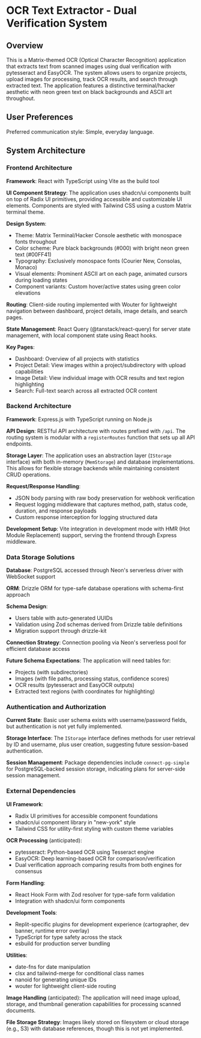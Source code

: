 # OCR Text Extractor - Dual Verification System

## Overview

This is a Matrix-themed OCR (Optical Character Recognition) application that extracts text from scanned images using dual verification with pytesseract and EasyOCR. The system allows users to organize projects, upload images for processing, track OCR results, and search through extracted text. The application features a distinctive terminal/hacker aesthetic with neon green text on black backgrounds and ASCII art throughout.

## User Preferences

Preferred communication style: Simple, everyday language.

## System Architecture

### Frontend Architecture

**Framework**: React with TypeScript using Vite as the build tool

**UI Component Strategy**: The application uses shadcn/ui components built on top of Radix UI primitives, providing accessible and customizable UI elements. Components are styled with Tailwind CSS using a custom Matrix terminal theme.

**Design System**: 
- Theme: Matrix Terminal/Hacker Console aesthetic with monospace fonts throughout
- Color scheme: Pure black backgrounds (#000) with bright neon green text (#00FF41)
- Typography: Exclusively monospace fonts (Courier New, Consolas, Monaco)
- Visual elements: Prominent ASCII art on each page, animated cursors during loading states
- Component variants: Custom hover/active states using green color elevations

**Routing**: Client-side routing implemented with Wouter for lightweight navigation between dashboard, project details, image details, and search pages.

**State Management**: React Query (@tanstack/react-query) for server state management, with local component state using React hooks.

**Key Pages**:
- Dashboard: Overview of all projects with statistics
- Project Detail: View images within a project/subdirectory with upload capabilities
- Image Detail: View individual image with OCR results and text region highlighting
- Search: Full-text search across all extracted OCR content

### Backend Architecture

**Framework**: Express.js with TypeScript running on Node.js

**API Design**: RESTful API architecture with routes prefixed with `/api`. The routing system is modular with a `registerRoutes` function that sets up all API endpoints.

**Storage Layer**: The application uses an abstraction layer (`IStorage` interface) with both in-memory (`MemStorage`) and database implementations. This allows for flexible storage backends while maintaining consistent CRUD operations.

**Request/Response Handling**:
- JSON body parsing with raw body preservation for webhook verification
- Request logging middleware that captures method, path, status code, duration, and response payloads
- Custom response interception for logging structured data

**Development Setup**: Vite integration in development mode with HMR (Hot Module Replacement) support, serving the frontend through Express middleware.

### Data Storage Solutions

**Database**: PostgreSQL accessed through Neon's serverless driver with WebSocket support

**ORM**: Drizzle ORM for type-safe database operations with schema-first approach

**Schema Design**:
- Users table with auto-generated UUIDs
- Validation using Zod schemas derived from Drizzle table definitions
- Migration support through drizzle-kit

**Connection Strategy**: Connection pooling via Neon's serverless pool for efficient database access

**Future Schema Expectations**: The application will need tables for:
- Projects (with subdirectories)
- Images (with file paths, processing status, confidence scores)
- OCR results (pytesseract and EasyOCR outputs)
- Extracted text regions (with coordinates for highlighting)

### Authentication and Authorization

**Current State**: Basic user schema exists with username/password fields, but authentication is not yet fully implemented.

**Storage Interface**: The `IStorage` interface defines methods for user retrieval by ID and username, plus user creation, suggesting future session-based authentication.

**Session Management**: Package dependencies include `connect-pg-simple` for PostgreSQL-backed session storage, indicating plans for server-side session management.

### External Dependencies

**UI Framework**: 
- Radix UI primitives for accessible component foundations
- shadcn/ui component library in "new-york" style
- Tailwind CSS for utility-first styling with custom theme variables

**OCR Processing** (anticipated):
- pytesseract: Python-based OCR using Tesseract engine
- EasyOCR: Deep learning-based OCR for comparison/verification
- Dual verification approach comparing results from both engines for consensus

**Form Handling**:
- React Hook Form with Zod resolver for type-safe form validation
- Integration with shadcn/ui form components

**Development Tools**:
- Replit-specific plugins for development experience (cartographer, dev banner, runtime error overlay)
- TypeScript for type safety across the stack
- esbuild for production server bundling

**Utilities**:
- date-fns for date manipulation
- clsx and tailwind-merge for conditional class names
- nanoid for generating unique IDs
- wouter for lightweight client-side routing

**Image Handling** (anticipated): The application will need image upload, storage, and thumbnail generation capabilities for processing scanned documents.

**File Storage Strategy**: Images likely stored on filesystem or cloud storage (e.g., S3) with database references, though this is not yet implemented.